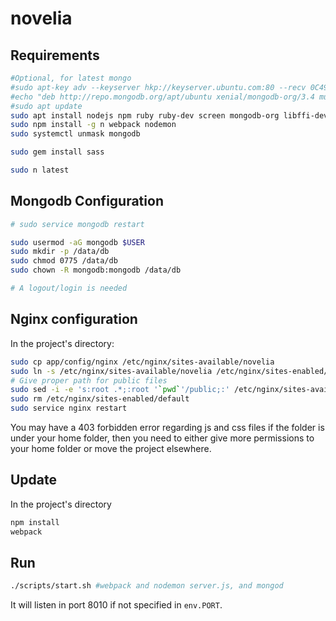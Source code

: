 # novelia

## Requirements

```bash
#Optional, for latest mongo
#sudo apt-key adv --keyserver hkp://keyserver.ubuntu.com:80 --recv 0C49F3730359A14518585931BC711F9BA15703C6
#echo "deb http://repo.mongodb.org/apt/ubuntu xenial/mongodb-org/3.4 multiverse" | sudo tee /etc/apt/sources.list.d/mongodb-org-3.4.list
#sudo apt update
sudo apt install nodejs npm ruby ruby-dev screen mongodb-org libffi-dev -y
sudo npm install -g n webpack nodemon
sudo systemctl unmask mongodb

sudo gem install sass

sudo n latest
```

## Mongodb Configuration

```bash
# sudo service mongodb restart

sudo usermod -aG mongodb $USER
sudo mkdir -p /data/db
sudo chmod 0775 /data/db
sudo chown -R mongodb:mongodb /data/db

# A logout/login is needed
```

## Nginx configuration

In the project's directory:

```bash
sudo cp app/config/nginx /etc/nginx/sites-available/novelia
sudo ln -s /etc/nginx/sites-available/novelia /etc/nginx/sites-enabled/novelia
# Give proper path for public files
sudo sed -i -e 's:root .*;:root '`pwd`'/public;:' /etc/nginx/sites-available/novelia
sudo rm /etc/nginx/sites-enabled/default 
sudo service nginx restart
```

You may have a 403 forbidden error regarding js and css files if the folder is under your home folder, then you need to either give more permissions to your home folder or move the project elsewhere.

## Update

In the project's directory

```bash
npm install
webpack
```

## Run

```bash
./scripts/start.sh #webpack and nodemon server.js, and mongod
```

It will listen in port 8010 if not specified in `env.PORT`.
